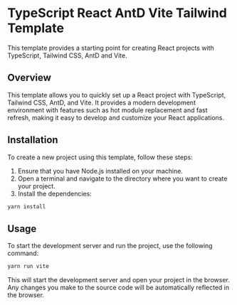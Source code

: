 # TypeScript React AntD Vite Tailwind Template

This template provides a starting point for creating React projects with TypeScript, Tailwind CSS, AntD and Vite.

## Overview

This template allows you to quickly set up a React project with TypeScript, Tailwind CSS, AntD, and Vite. It provides a modern development environment with features such as hot module replacement and fast refresh, making it easy to develop and customize your React applications.


## Installation

To create a new project using this template, follow these steps:

1. Ensure that you have Node.js installed on your machine.
2. Open a terminal and navigate to the directory where you want to create your project.
3. Install the dependencies:

```bash
yarn install
```

## Usage

To start the development server and run the project, use the following command:

```bash
yarn run vite
```

This will start the development server and open your project in the browser. Any changes you make to the source code will be automatically reflected in the browser.
